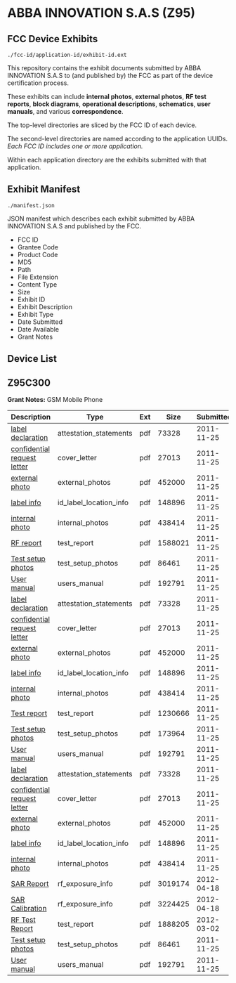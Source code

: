# ABBA INNOVATION S.A.S (Z95)
## FCC Device Exhibits

```
./fcc-id/application-id/exhibit-id.ext
```

This repository contains the exhibit documents submitted by ABBA INNOVATION S.A.S to (and published by) the FCC as part of the device certification process.

These exhibits can include **internal photos**, **external photos**, **RF test reports**, **block diagrams**, **operational descriptions**, **schematics**, **user manuals**, and various **correspondence**.

The top-level directories are sliced by the FCC ID of each device.

The second-level directories are named according to the application UUIDs. *Each FCC ID includes one or more application.*

Within each application directory are the exhibits submitted with that application. 

## Exhibit Manifest

```
./manifest.json
```

JSON manifest which describes each exhibit submitted by ABBA INNOVATION S.A.S and published by the FCC.

- FCC ID
- Grantee Code
- Product Code
- MD5
- Path
- File Extension
- Content Type
- Size
- Exhibit ID
- Exhibit Description
- Exhibit Type
- Date Submitted
- Date Available
- Grant Notes

## Device List
## Z95C300
**Grant Notes:** GSM Mobile Phone

| Description | Type | Ext | Size | Submitted | Available |
| ----------- | ---- | --- | ---- | --------- | --------- |
| [label declaration](Z95C300/1b65291f5f162eea7001ebf9226c4f20/1588046.pdf) | attestation_statements | pdf | 73328 | 2011-11-25 | 2011-11-25 |
| [confidential request letter](Z95C300/1b65291f5f162eea7001ebf9226c4f20/1588042.pdf) | cover_letter | pdf | 27013 | 2011-11-25 | 2011-11-25 |
| [external photo](Z95C300/1b65291f5f162eea7001ebf9226c4f20/1588043.pdf) | external_photos | pdf | 452000 | 2011-11-25 | 2011-11-25 |
| [label info](Z95C300/1b65291f5f162eea7001ebf9226c4f20/1588044.pdf) | id_label_location_info | pdf | 148896 | 2011-11-25 | 2011-11-25 |
| [internal photo](Z95C300/1b65291f5f162eea7001ebf9226c4f20/1588045.pdf) | internal_photos | pdf | 438414 | 2011-11-25 | 2011-11-25 |
| [RF report](Z95C300/1b65291f5f162eea7001ebf9226c4f20/1588063.pdf) | test_report | pdf | 1588021 | 2011-11-25 | 2011-11-25 |
| [Test setup photos](Z95C300/1b65291f5f162eea7001ebf9226c4f20/1588047.pdf) | test_setup_photos | pdf | 86461 | 2011-11-25 | 2011-11-25 |
| [User manual](Z95C300/1b65291f5f162eea7001ebf9226c4f20/1588048.pdf) | users_manual | pdf | 192791 | 2011-11-25 | 2011-11-25 |
| [label declaration](Z95C300/c5da750a4ff386c4b12d711e4d9f6cb2/1588046.pdf) | attestation_statements | pdf | 73328 | 2011-11-25 | 2011-11-25 |
| [confidential request letter](Z95C300/c5da750a4ff386c4b12d711e4d9f6cb2/1588042.pdf) | cover_letter | pdf | 27013 | 2011-11-25 | 2011-11-25 |
| [external photo](Z95C300/c5da750a4ff386c4b12d711e4d9f6cb2/1588043.pdf) | external_photos | pdf | 452000 | 2011-11-25 | 2011-11-25 |
| [label info](Z95C300/c5da750a4ff386c4b12d711e4d9f6cb2/1588044.pdf) | id_label_location_info | pdf | 148896 | 2011-11-25 | 2011-11-25 |
| [internal photo](Z95C300/c5da750a4ff386c4b12d711e4d9f6cb2/1588045.pdf) | internal_photos | pdf | 438414 | 2011-11-25 | 2011-11-25 |
| [Test report](Z95C300/c5da750a4ff386c4b12d711e4d9f6cb2/1588091.pdf) | test_report | pdf | 1230666 | 2011-11-25 | 2011-11-25 |
| [Test setup photos](Z95C300/c5da750a4ff386c4b12d711e4d9f6cb2/1588089.pdf) | test_setup_photos | pdf | 173964 | 2011-11-25 | 2011-11-25 |
| [User manual](Z95C300/c5da750a4ff386c4b12d711e4d9f6cb2/1588048.pdf) | users_manual | pdf | 192791 | 2011-11-25 | 2011-11-25 |
| [label declaration](Z95C300/a6a96a701c6f7d60a1811c3c356bf99c/1588046.pdf) | attestation_statements | pdf | 73328 | 2011-11-25 | 2011-11-25 |
| [confidential request letter](Z95C300/a6a96a701c6f7d60a1811c3c356bf99c/1588042.pdf) | cover_letter | pdf | 27013 | 2011-11-25 | 2011-11-25 |
| [external photo](Z95C300/a6a96a701c6f7d60a1811c3c356bf99c/1588043.pdf) | external_photos | pdf | 452000 | 2011-11-25 | 2011-11-25 |
| [label info](Z95C300/a6a96a701c6f7d60a1811c3c356bf99c/1588044.pdf) | id_label_location_info | pdf | 148896 | 2011-11-25 | 2011-11-25 |
| [internal photo](Z95C300/a6a96a701c6f7d60a1811c3c356bf99c/1588045.pdf) | internal_photos | pdf | 438414 | 2011-11-25 | 2011-11-25 |
| [SAR Report](Z95C300/a6a96a701c6f7d60a1811c3c356bf99c/1678786.pdf) | rf_exposure_info | pdf | 3019174 | 2012-04-18 | 2011-11-25 |
| [SAR Calibration](Z95C300/a6a96a701c6f7d60a1811c3c356bf99c/1678787.pdf) | rf_exposure_info | pdf | 3224425 | 2012-04-18 | 2011-11-25 |
| [RF Test Report](Z95C300/a6a96a701c6f7d60a1811c3c356bf99c/1647224.pdf) | test_report | pdf | 1888205 | 2012-03-02 | 2011-11-25 |
| [Test setup photos](Z95C300/a6a96a701c6f7d60a1811c3c356bf99c/1588047.pdf) | test_setup_photos | pdf | 86461 | 2011-11-25 | 2011-11-25 |
| [User manual](Z95C300/a6a96a701c6f7d60a1811c3c356bf99c/1588048.pdf) | users_manual | pdf | 192791 | 2011-11-25 | 2011-11-25 |
